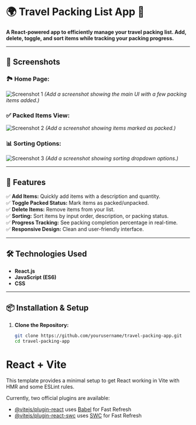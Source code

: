 # 🌍 **Travel Packing List App** 🧳  

**A React-powered app to efficiently manage your travel packing list. Add, delete, toggle, and sort items while tracking your packing progress.**

---

## 📸 **Screenshots**  

### 🏞️ **Home Page:**  
![Screenshot 1](./screenshots/homepage.png) *(Add a screenshot showing the main UI with a few packing items added.)*  

### ✅ **Packed Items View:**  
![Screenshot 2](./screenshots/packed-items.png) *(Add a screenshot showing items marked as packed.)*  

### 📊 **Sorting Options:**  
![Screenshot 3](./screenshots/sorting-options.png) *(Add a screenshot showing sorting dropdown options.)*  

---

## 🚀 **Features**  

✅ **Add Items:** Quickly add items with a description and quantity.  
✅ **Toggle Packed Status:** Mark items as packed/unpacked.  
✅ **Delete Items:** Remove items from your list.  
✅ **Sorting:** Sort items by input order, description, or packing status.  
✅ **Progress Tracking:** See packing completion percentage in real-time.  
✅ **Responsive Design:** Clean and user-friendly interface.  

---

## 🛠️ **Technologies Used**  

- **React.js**  
- **JavaScript (ES6)**  
- **CSS**  

---

## 📦 **Installation & Setup**  

1. **Clone the Repository:**  
   ```bash
   git clone https://github.com/yourusername/travel-packing-app.git
   cd travel-packing-app

# React + Vite

This template provides a minimal setup to get React working in Vite with HMR and some ESLint rules.

Currently, two official plugins are available:

- [@vitejs/plugin-react](https://github.com/vitejs/vite-plugin-react/blob/main/packages/plugin-react/README.md) uses [Babel](https://babeljs.io/) for Fast Refresh
- [@vitejs/plugin-react-swc](https://github.com/vitejs/vite-plugin-react-swc) uses [SWC](https://swc.rs/) for Fast Refresh

